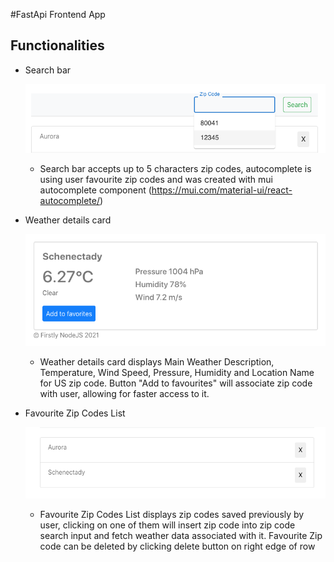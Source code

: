 #FastApi Frontend App

## Functionalities

- Search bar

    ![Image](https://raw.githubusercontent.com/jozefzienowicz/ExampleFastApi/main/web/images/search_bar.png)

    - Search bar accepts up to 5 characters zip codes, autocomplete is using user 
    favourite zip codes and was created with mui autocomplete component 
    (https://mui.com/material-ui/react-autocomplete/)


- Weather details card

    ![Image](https://raw.githubusercontent.com/jozefzienowicz/ExampleFastApi/main/web/images/weather_details.png)
    
    - Weather details card displays Main Weather Description, Temperature, Wind Speed, Pressure, 
    Humidity and Location Name for US zip code. Button "Add to favourites" will associate
    zip code with user, allowing for faster access to it.


- Favourite Zip Codes List

    ![Image](https://raw.githubusercontent.com/jozefzienowicz/ExampleFastApi/main/web/images/favourite_zip_codes_list.png)
    
    - Favourite Zip Codes List displays zip codes saved previously by user, clicking on
    one of them will insert zip code into zip code search input and fetch weather data associated
    with it. Favourite Zip code can be deleted by clicking delete button on right
    edge of row 
